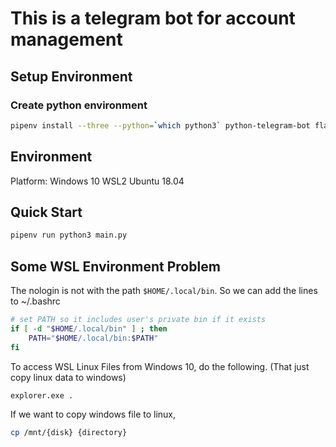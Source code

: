 # This is a telegram bot for account management

## Setup Environment

### Create python environment

``` bash
pipenv install --three --python=`which python3` python-telegram-bot flask gunicorn requests gspread oauth2client google-api-python-client google-auth-httplib2 google-auth-oauthlib
```

## Environment

Platform: Windows 10 WSL2 Ubuntu 18.04

## Quick Start

``` python
pipenv run python3 main.py
```

## Some WSL Environment Problem

The nologin is not with the path `$HOME/.local/bin`.
So we can add the lines to ~/.bashrc

``` bash
# set PATH so it includes user's private bin if it exists
if [ -d "$HOME/.local/bin" ] ; then
    PATH="$HOME/.local/bin:$PATH"
fi
```

To access WSL Linux Files from Windows 10, do the following. (That just copy linux data to windows)

``` bash
explorer.exe .
```

If we want to copy windows file to linux,

``` bash
cp /mnt/{disk} {directory}
```
